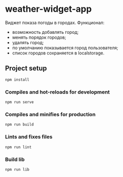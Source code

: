 # weather-widget-app

Виджет показа погоды в городах. 
Функционал:
- возможность добавлять город;
- менять порядок городов;
- удалять город;
- по умолчанию показывается город пользователя;
- список городов сохраняется в localstorage.


## Project setup
```
npm install
```

### Compiles and hot-reloads for development
```
npm run serve
```

### Compiles and minifies for production
```
npm run build
```

### Lints and fixes files
```
npm run lint
```

### Build lib
```
npm run lib
```


